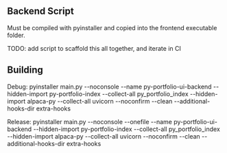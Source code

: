 ## Backend Script

Must be compiled with pyinstaller and copied into the frontend executable folder.

TODO: add script to scaffold this all together, and iterate in CI


## Building

Debug:
pyinstaller main.py  --noconsole  --name py-portfolio-ui-backend  --hidden-import py-portfolio-index  --collect-all py_portfolio_index --hidden-import alpaca-py --collect-all uvicorn --noconfirm --clean --additional-hooks-dir extra-hooks

Release:
 pyinstaller main.py  --noconsole --onefile --name py-portfolio-ui-backend --hidden-import py-portfolio-index --collect-all py_portfolio_index  --hidden-import alpaca-py --collect-all uvicorn --noconfirm --clean --additional-hooks-dir extra-hooks